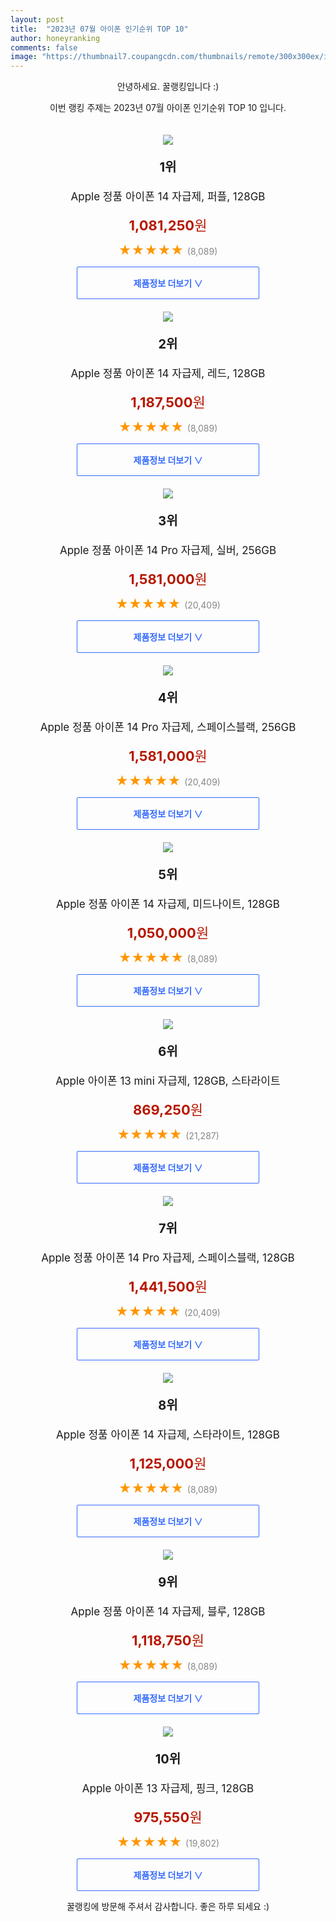 ```yaml
---
layout: post
title:  "2023년 07월 아이폰 인기순위 TOP 10"
author: honeyranking
comments: false
image: "https://thumbnail7.coupangcdn.com/thumbnails/remote/300x300ex/image/retail/images/2022/09/21/15/6/d39d5f95-018e-421e-b951-00028fe9eefe.jpg"
---
```

<p style="text-align: center;">안녕하세요. 꿀랭킹입니다 :)</p>
<p style="text-align: center;">이번 랭킹 주제는 2023년 07월 아이폰 인기순위 TOP 10 입니다.</p><center><img src="https://thumbnail7.coupangcdn.com/thumbnails/remote/300x300ex/image/retail/images/2022/09/21/15/6/d39d5f95-018e-421e-b951-00028fe9eefe.jpg" style="margin-top:20px" /></center><p style="text-align: center; font-size: 20px"><b>1위</b></p><p style="text-align: center; font-size: 17px">Apple 정품 아이폰 14 자급제, 퍼플, 128GB</p><p style="text-align: center;"><span style="color: #b61800; font-size: 22px;"><b>1,081,250</b>원</span></p><p style="text-align: center;"><span style="color: #ff9600; font-size: 20px;">★★★★★ </span><span style="color: #878787;">(8,089)</span></p><center><a href="https://link.coupang.com/a/4ogaI"><div style="font-size: 14px; display: inline-block; padding: 15px 90px; color: #346aff; border-radius: 2px; border: 1px solid #346aff; cursor: pointer;"><b>제품정보 더보기 &or;</b></div></a></center><center><img src="https://thumbnail7.coupangcdn.com/thumbnails/remote/300x300ex/image/retail/images/2022/09/21/15/6/cdd1af9f-02f5-4124-be8a-bed9a127424e.jpg" style="margin-top:20px" /></center><p style="text-align: center; font-size: 20px"><b>2위</b></p><p style="text-align: center; font-size: 17px">Apple 정품 아이폰 14 자급제, 레드, 128GB</p><p style="text-align: center;"><span style="color: #b61800; font-size: 22px;"><b>1,187,500</b>원</span></p><p style="text-align: center;"><span style="color: #ff9600; font-size: 20px;">★★★★★ </span><span style="color: #878787;">(8,089)</span></p><center><a href="https://link.coupang.com/a/4ogaJ"><div style="font-size: 14px; display: inline-block; padding: 15px 90px; color: #346aff; border-radius: 2px; border: 1px solid #346aff; cursor: pointer;"><b>제품정보 더보기 &or;</b></div></a></center><center><img src="https://thumbnail7.coupangcdn.com/thumbnails/remote/300x300ex/image/retail/images/2022/09/21/15/6/096a83a5-ea32-49a8-970c-cd7b1d5bc84f.jpg" style="margin-top:20px" /></center><p style="text-align: center; font-size: 20px"><b>3위</b></p><p style="text-align: center; font-size: 17px">Apple 정품 아이폰 14 Pro 자급제, 실버, 256GB</p><p style="text-align: center;"><span style="color: #b61800; font-size: 22px;"><b>1,581,000</b>원</span></p><p style="text-align: center;"><span style="color: #ff9600; font-size: 20px;">★★★★★ </span><span style="color: #878787;">(20,409)</span></p><center><a href="https://link.coupang.com/a/4ogaM"><div style="font-size: 14px; display: inline-block; padding: 15px 90px; color: #346aff; border-radius: 2px; border: 1px solid #346aff; cursor: pointer;"><b>제품정보 더보기 &or;</b></div></a></center><center><img src="https://thumbnail8.coupangcdn.com/thumbnails/remote/300x300ex/image/retail/images/2022/09/21/15/4/b5e60a58-8e7a-4f77-a4a7-47c119f828d4.jpg" style="margin-top:20px" /></center><p style="text-align: center; font-size: 20px"><b>4위</b></p><p style="text-align: center; font-size: 17px">Apple 정품 아이폰 14 Pro 자급제, 스페이스블랙, 256GB</p><p style="text-align: center;"><span style="color: #b61800; font-size: 22px;"><b>1,581,000</b>원</span></p><p style="text-align: center;"><span style="color: #ff9600; font-size: 20px;">★★★★★ </span><span style="color: #878787;">(20,409)</span></p><center><a href="https://link.coupang.com/a/4ogaO"><div style="font-size: 14px; display: inline-block; padding: 15px 90px; color: #346aff; border-radius: 2px; border: 1px solid #346aff; cursor: pointer;"><b>제품정보 더보기 &or;</b></div></a></center><center><img src="https://thumbnail8.coupangcdn.com/thumbnails/remote/300x300ex/image/retail/images/2022/09/21/15/1/a97cfbdf-e3b3-4d6b-a666-623d78ab4080.jpg" style="margin-top:20px" /></center><p style="text-align: center; font-size: 20px"><b>5위</b></p><p style="text-align: center; font-size: 17px">Apple 정품 아이폰 14 자급제, 미드나이트, 128GB</p><p style="text-align: center;"><span style="color: #b61800; font-size: 22px;"><b>1,050,000</b>원</span></p><p style="text-align: center;"><span style="color: #ff9600; font-size: 20px;">★★★★★ </span><span style="color: #878787;">(8,089)</span></p><center><a href="https://link.coupang.com/a/4ogaP"><div style="font-size: 14px; display: inline-block; padding: 15px 90px; color: #346aff; border-radius: 2px; border: 1px solid #346aff; cursor: pointer;"><b>제품정보 더보기 &or;</b></div></a></center><center><img src="https://thumbnail7.coupangcdn.com/thumbnails/remote/300x300ex/image/retail/images/4004397709781541-9f01fe0e-dd67-4d12-868b-68ba5c6a5174.jpg" style="margin-top:20px" /></center><p style="text-align: center; font-size: 20px"><b>6위</b></p><p style="text-align: center; font-size: 17px">Apple 아이폰 13 mini 자급제, 128GB, 스타라이트</p><p style="text-align: center;"><span style="color: #b61800; font-size: 22px;"><b>869,250</b>원</span></p><p style="text-align: center;"><span style="color: #ff9600; font-size: 20px;">★★★★★ </span><span style="color: #878787;">(21,287)</span></p><center><a href="https://link.coupang.com/a/4ogaR"><div style="font-size: 14px; display: inline-block; padding: 15px 90px; color: #346aff; border-radius: 2px; border: 1px solid #346aff; cursor: pointer;"><b>제품정보 더보기 &or;</b></div></a></center><center><img src="https://thumbnail8.coupangcdn.com/thumbnails/remote/300x300ex/image/retail/images/2022/09/21/15/4/b5e60a58-8e7a-4f77-a4a7-47c119f828d4.jpg" style="margin-top:20px" /></center><p style="text-align: center; font-size: 20px"><b>7위</b></p><p style="text-align: center; font-size: 17px">Apple 정품 아이폰 14 Pro 자급제, 스페이스블랙, 128GB</p><p style="text-align: center;"><span style="color: #b61800; font-size: 22px;"><b>1,441,500</b>원</span></p><p style="text-align: center;"><span style="color: #ff9600; font-size: 20px;">★★★★★ </span><span style="color: #878787;">(20,409)</span></p><center><a href="https://link.coupang.com/a/4ogaS"><div style="font-size: 14px; display: inline-block; padding: 15px 90px; color: #346aff; border-radius: 2px; border: 1px solid #346aff; cursor: pointer;"><b>제품정보 더보기 &or;</b></div></a></center><center><img src="https://thumbnail9.coupangcdn.com/thumbnails/remote/300x300ex/image/retail/images/2022/09/21/15/9/dbc3fc60-268d-4df2-b385-3a36d5960b52.jpg" style="margin-top:20px" /></center><p style="text-align: center; font-size: 20px"><b>8위</b></p><p style="text-align: center; font-size: 17px">Apple 정품 아이폰 14 자급제, 스타라이트, 128GB</p><p style="text-align: center;"><span style="color: #b61800; font-size: 22px;"><b>1,125,000</b>원</span></p><p style="text-align: center;"><span style="color: #ff9600; font-size: 20px;">★★★★★ </span><span style="color: #878787;">(8,089)</span></p><center><a href="https://link.coupang.com/a/4ogaT"><div style="font-size: 14px; display: inline-block; padding: 15px 90px; color: #346aff; border-radius: 2px; border: 1px solid #346aff; cursor: pointer;"><b>제품정보 더보기 &or;</b></div></a></center><center><img src="https://thumbnail7.coupangcdn.com/thumbnails/remote/300x300ex/image/retail/images/2022/09/21/15/3/901fbc93-ef89-42ca-814a-9908013177a8.jpg" style="margin-top:20px" /></center><p style="text-align: center; font-size: 20px"><b>9위</b></p><p style="text-align: center; font-size: 17px">Apple 정품 아이폰 14 자급제, 블루, 128GB</p><p style="text-align: center;"><span style="color: #b61800; font-size: 22px;"><b>1,118,750</b>원</span></p><p style="text-align: center;"><span style="color: #ff9600; font-size: 20px;">★★★★★ </span><span style="color: #878787;">(8,089)</span></p><center><a href="https://link.coupang.com/a/4ogaU"><div style="font-size: 14px; display: inline-block; padding: 15px 90px; color: #346aff; border-radius: 2px; border: 1px solid #346aff; cursor: pointer;"><b>제품정보 더보기 &or;</b></div></a></center><center><img src="https://thumbnail6.coupangcdn.com/thumbnails/remote/300x300ex/image/retail/images/2132710134121752-f517dbf8-8df9-4edb-9711-f62217fd8ec3.jpg" style="margin-top:20px" /></center><p style="text-align: center; font-size: 20px"><b>10위</b></p><p style="text-align: center; font-size: 17px">Apple 아이폰 13 자급제, 핑크, 128GB</p><p style="text-align: center;"><span style="color: #b61800; font-size: 22px;"><b>975,550</b>원</span></p><p style="text-align: center;"><span style="color: #ff9600; font-size: 20px;">★★★★★ </span><span style="color: #878787;">(19,802)</span></p><center><a href="https://link.coupang.com/a/4ogaW"><div style="font-size: 14px; display: inline-block; padding: 15px 90px; color: #346aff; border-radius: 2px; border: 1px solid #346aff; cursor: pointer;"><b>제품정보 더보기 &or;</b></div></a></center><p style="text-align: center;">꿀랭킹에 방문해 주셔서 감사합니다. 좋은 하루 되세요 :)</p>